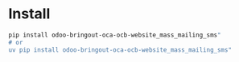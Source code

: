 # Install

```bash
pip install odoo-bringout-oca-ocb-website_mass_mailing_sms"
# or
uv pip install odoo-bringout-oca-ocb-website_mass_mailing_sms"
```
